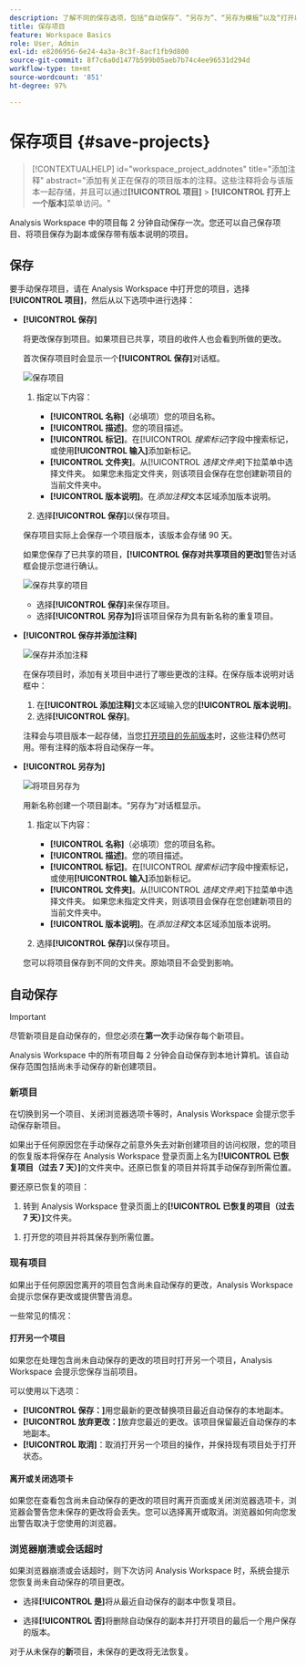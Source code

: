 ```yaml
---
description: 了解不同的保存选项，包括“自动保存”、“另存为”、“另存为模板”以及“打开以前的版本”。
title: 保存项目
feature: Workspace Basics
role: User, Admin
exl-id: e8206956-6e24-4a3a-8c3f-8acf1fb9d800
source-git-commit: 8f7c6a0d1477b599b05aeb7b74c4ee96531d294d
workflow-type: tm+mt
source-wordcount: '851'
ht-degree: 97%

---
```



# 保存项目 {#save-projects}

<!-- markdownlint-disable MD034 -->

>[!CONTEXTUALHELP]
>id="workspace_project_addnotes"
>title="添加注释"
>abstract="添加有关正在保存的项目版本的注释。这些注释将会与该版本一起存储，并且可以通过&#x200B;**[!UICONTROL 项目]** > **[!UICONTROL 打开上一个版本]**&#x200B;菜单访问。"

<!-- markdownlint-enable MD034 -->


Analysis Workspace 中的项目每 2 分钟自动保存一次。您还可以自己保存项目、将项目保存为副本或保存带有版本说明的项目。

## 保存

要手动保存项目，请在 Analysis Workspace 中打开您的项目，选择&#x200B;**[!UICONTROL 项目]**，然后从以下选项中进行选择：

* **[!UICONTROL 保存]**

  将更改保存到项目。如果项目已共享，项目的收件人也会看到所做的更改。

  首次保存项目时会显示一个&#x200B;**[!UICONTROL 保存]**&#x200B;对话框。

  ![保存项目](assets/save-project.png)

   1. 指定以下内容：

      * **[!UICONTROL 名称]**（必填项）您的项目名称。
      * **[!UICONTROL 描述]**。您的项目描述。
      * **[!UICONTROL 标记]**。在&#x200B;[!UICONTROL *搜索标记*]&#x200B;字段中搜索标记，或使用&#x200B;**[!UICONTROL 输入]**&#x200B;添加新标记。
      * **[!UICONTROL 文件夹]**。从&#x200B;[!UICONTROL *选择文件夹*]&#x200B;下拉菜单中选择文件夹。 如果您未指定文件夹，则该项目会保存在您创建新项目的当前文件夹中。
      * **[!UICONTROL 版本说明]**。在&#x200B;*添加注释*&#x200B;文本区域添加版本说明。

   1. 选择&#x200B;**[!UICONTROL 保存]**&#x200B;以保存项目。

  保存项目实际上会保存一个项目版本，该版本会存储 90 天。

  如果您保存了已共享的项目，**[!UICONTROL 保存对共享项目的更改]**&#x200B;警告对话框会提示您进行确认。

  ![保存共享的项目](assets/save-project-shared.png)

   * 选择&#x200B;**[!UICONTROL 保存]**&#x200B;来保存项目。
   * 选择&#x200B;**[!UICONTROL 另存为]**&#x200B;将该项目保存为具有新名称的重复项目。


* **[!UICONTROL 保存并添加注释]**

  ![保存并添加注释](assets/save-version-notes.png)

  在保存项目时，添加有关项目中进行了哪些更改的注释。在保存版本说明对话框中：

   1. 在&#x200B;**[!UICONTROL 添加注释]**&#x200B;文本区域输入您的&#x200B;**[!UICONTROL 版本说明]**。
   1. 选择&#x200B;**[!UICONTROL 保存]**。

  注释会与项目版本一起存储，当您[打开项目的先前版本](open-projects.md#open-previous-version)时，这些注释仍然可用。带有注释的版本将自动保存一年。

* **[!UICONTROL 另存为]**

  ![将项目另存为](assets/save-project-as.png)

  用新名称创建一个项目副本。“另存为”对话框显示。

   1. 指定以下内容：

      * **[!UICONTROL 名称]**（必填项）您的项目名称。
      * **[!UICONTROL 描述]**。您的项目描述。
      * **[!UICONTROL 标记]**。在&#x200B;[!UICONTROL *搜索标记*]&#x200B;字段中搜索标记，或使用&#x200B;**[!UICONTROL 输入]**&#x200B;添加新标记。
      * **[!UICONTROL 文件夹]**。从&#x200B;[!UICONTROL *选择文件夹*]&#x200B;下拉菜单中选择文件夹。 如果您未指定文件夹，则该项目会保存在您创建新项目的当前文件夹中。
      * **[!UICONTROL 版本说明]**。在&#x200B;*添加注释*&#x200B;文本区域添加版本说明。

   1. 选择&#x200B;**[!UICONTROL 保存]**&#x200B;以保存项目。

  您可以将项目保存到不同的文件夹。原始项目不会受到影响。


<!-- Cannot find this option in CJA 
| **[!UICONTROL Save as template]** | Save your project as a [custom template](https://experienceleague.adobe.com/docs/analytics/analyze/analysis-workspace/build-workspace-project/starter-projects.html) that becomes available to your organization under **[!UICONTROL Project > New]** | 
-->

## 自动保存


>[!IMPORTANT]
>
>尽管新项目是自动保存的，但您必须在&#x200B;**第一次**&#x200B;手动保存每个新项目。
>

Analysis Workspace 中的所有项目每 2 分钟会自动保存到本地计算机。该自动保存范围包括尚未手动保存的新创建项目。

### 新项目

在切换到另一个项目、关闭浏览器选项卡等时，Analysis Workspace 会提示您手动保存新项目。

如果出于任何原因您在手动保存之前意外失去对新创建项目的访问权限，您的项目的恢复版本将保存在 Analysis Workspace 登录页面上名为&#x200B;**[!UICONTROL 已恢复项目（过去 7 天）]**&#x200B;的文件夹中。还原已恢复的项目并将其手动保存到所需位置。

要还原已恢复的项目：

1. 转到 Analysis Workspace 登录页面上的&#x200B;**[!UICONTROL 已恢复的项目（过去 7 天）]**&#x200B;文件夹。

<!-- 
     ![The list of folders highlighting the Recovered Project folder.](assets/recovered-folder.png)
  -->

1. 打开您的项目并将其保存到所需位置。


### 现有项目

如果出于任何原因您离开的项目包含尚未自动保存的更改，Analysis Workspace 会提示您保存更改或提供警告消息。


一些常见的情况：

#### 打开另一个项目

如果您在处理包含尚未自动保存的更改的项目时打开另一个项目，Analysis Workspace 会提示您保存当前项目。

可以使用以下选项：

* **[!UICONTROL 保存：]**&#x200B;用您最新的更改替换项目最近自动保存的本地副本。
* **[!UICONTROL 放弃更改：]**&#x200B;放弃您最近的更改。该项目保留最近自动保存的本地副本。
* **[!UICONTROL 取消]**：取消打开另一个项目的操作，并保持现有项目处于打开状态。

<!-- ![Click Save to save changes to a project.](assets/existing-save.png) -->

#### 离开或关闭选项卡

如果您在查看包含尚未自动保存的更改的项目时离开页面或关闭浏览器选项卡，浏览器会警告您未保存的更改将会丢失。您可以选择离开或取消。浏览器如何向您发出警告取决于您使用的浏览器。


### 浏览器崩溃或会话超时

如果浏览器崩溃或会话超时，则下次访问 Analysis Workspace 时，系统会提示您恢复尚未自动保存的项目更改。

* 选择&#x200B;**[!UICONTROL 是]**&#x200B;将从最近自动保存的副本中恢复项目。

* 选择&#x200B;**[!UICONTROL 否]**&#x200B;将删除自动保存的副本并打开项目的最后一个用户保存的版本。

<!--![The Project Recovery dialog box.](assets/project-recovery.png)-->



对于从未保存的&#x200B;**新**&#x200B;项目，未保存的更改将无法恢复。


<!-- Shouldn't this belong to another page?  Moved it to a new open projects page


## Open previously saved version

To open a previously saved version of a project:

1. Select **[!UICONTROL Open previous version]** from the **[!UICONTROL Project]** menu.

   ![The Previously saved project versions list and options to show All versions or Only versions with notes.](assets/open-previously-saved.png)

1. Review the list of previous versions available. You can switch between **[!UICONTROL All versions]** and **[!UICONTROL Only versions with notes]**.

   For each version, the list shows a timestamp
   [!UICONTROL Timestamp] and [!UICONTROL Editor] are shown, in addition to [!UICONTROL Notes] if they were added when the [!UICONTROL Editor] saved. Versions without notes are stored for 90 days; versions with notes are stored for 1 year.
1. Select a previous version and click **[!UICONTROL Load]**.
   The previous version then loads with a notification. The previous version does not become the current saved version of your project until you click **[!UICONTROL Save]**. If you navigate away from the loaded version, when you return, you will see the last saved version of the project.

-->



<!--
# Save projects {#save-projects}

>[!CONTEXTUALHELP]
>id="workspace_project_addnotes"
>title="Add notes"
>abstract="Add notes about the project version being saved. These notes will be stored with the version and accessible under the **[!UICONTROL Project]** > **[!UICONTROL Open previous version]** menu."

Projects in Analysis Workspace are automatically saved every 2 minutes. 

You can also manually save projects. Additional options such as adding tags or notes are available when you manually save a project.

## Save projects manually {#Save} 

Various options are available when manually saving a project in Analysis Workspace.

To manually save a project:

1. With your project open in Analysis Workspace, select **[!UICONTROL Project]**, then choose from the following options: 

   | Action | Description | 
   |---|---| 
   | **[!UICONTROL Save]** | Save changes to your project. If the project is shared, recipients of the project will also see the changes. When you first save your project, you are prompted to give the project a name, (optional) description and add (optional) tags. | 
   | **[!UICONTROL Save with notes]** | Before your project saves, add notes about what changed in the project. Notes are stored with the project version and are available to all editors under [!UICONTROL Project] > [!UICONTROL Open previous version]. | 
   | **[!UICONTROL Save as]** | Create a duplicate of your project. The original project will not be affected. | 
   | **[!UICONTROL Save as template]** | Save your project as a [template](/help/analyze/analysis-workspace/templates/create-templates.md) that becomes available to your organization under **[!UICONTROL Project > New]** | 

## Auto-save {#Autosave} 

All projects in Analysis Workspace are automatically saved every 2 minutes to your local machine. This includes newly created projects that are not yet saved manually. 

* **New projects:** Even though new projects are auto-saved, you must save each new project manually the first time. Analysis Workspace prompts you to save new projects manually when switching to another project, closing the browser tab, and so forth. 

  If for any reason you unexpectedly lose access to a newly created project before manually saving it, a recovery version of your project is saved on the Analysis Workspace landing page in a folder called `Recovered Projects (Last 7 Days)`. You must restore the recovered project and manually save it to a desired location. 

  To restore a recovered project:
  
  1. Go to the [!UICONTROL **Recovered Projects**] folder on the Analysis Workspace landing page.

     ![](assets/recovered-folder.png)

  1. Open your project and save it to a desired location. 

* **Existing projects:** If for any reason you leave a project with changes that are not yet auto-saved, Analysis Workspace either prompts you to save your changes or provides a warning message. 

  Following are some common scenarios:

### Open another project 

If you open an additional project while working on a project that contains changes that are not yet auto-saved, Analysis Workspace prompts you to save the current project before leaving.

The following options are available:

* **Save:** Replaces the most recent auto-saved local copy of your project with your latest changes.
* **Save As:** Saves your latest changes as a new project. The original project is saved only with the most recent auto-saved changes.
* **Discard Changes:** Discards your latest changes. The project retains the most recent auto-saved changes.

![](assets/existing-save.png)

### Navigate away or close a tab 

If you navigate away from the page or close the browser tab while viewing a project with changes that are not yet auto-saved, the browser warns that your unsaved changes will be lost. You can choose to leave or cancel. 

![](assets/browser-image.png)

### Browser crashes or session times out 

If your browser crashes or if your session times out, then the next time you access Analysis Workspace you're prompted to recover any changes to your project that are not yet auto-saved.

Following is the Project Recovery dialog box that displays the first time you access Analysis Workspace after a crash or a timeout.

Select **Yes** to restore the project from the most recent auto-saved copy.

Select **No** to delete the auto-saved copy and open the last user-saved version of the project.

![](assets/project-recovery.png)

For **new** projects that have never been saved, unsaved changes are not recoverable.

## Open a previous version {#previous-version}

To open a previous version of a project:

1. Go to **[!UICONTROL Project]** > **[!UICONTROL Open previous version]**

   ![](assets/previous-versions.png)
   
1. Review the list of prior versions available. 
   [!UICONTROL Timestamp] and [!UICONTROL Editor] are shown, in addition to [!UICONTROL Notes] if they were added when the [!UICONTROL Editor] saved. Versions without notes are stored for 90 days; versions with notes are stored for 1 year.
1. Select a previous version and click **[!UICONTROL Load]**.
   The previous version then loads with a notification. The previous version does not become the current saved version of your project until you click **[!UICONTROL Save]**. If you navigate away from the loaded version, when you return, you will see the last saved version of the project. 

-->